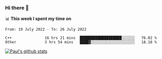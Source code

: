 ### Hi there 👋

📊 **This week I spent my time on**
<!--START_SECTION:waka-->

```text
From: 19 July 2022 - To: 26 July 2022

C++               16 hrs 21 mins  ███████████████████░░░░░░   76.02 %
Other             3 hrs 54 mins   ████▓░░░░░░░░░░░░░░░░░░░░   18.18 %
```

<!--END_SECTION:waka-->


[![Paul's github stats](https://github-readme-stats.vercel.app/api?username=mickeyouyou&theme=dracula&show_icons=true)](https://github.com/anuraghazra/github-readme-stats)
